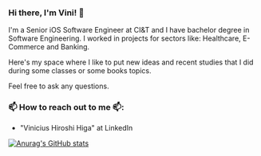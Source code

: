 ### Hi there, I'm Vini! 👋

I'm a Senior iOS Software Engineer at CI&T and I have bachelor degree in Software Engineering. I worked in projects for sectors like: Healthcare, E-Commerce and Banking.

Here's my space where I like to put new ideas and recent studies that I did during some classes or some books topics.

Feel free to ask any questions.

### 📫 How to reach out to me 📫:
- "Vinicius Hiroshi Higa" at LinkedIn


[![Anurag's GitHub stats](https://github-readme-stats.vercel.app/api?username=vinihiga)](https://github.com/anuraghazra/github-readme-stats)
